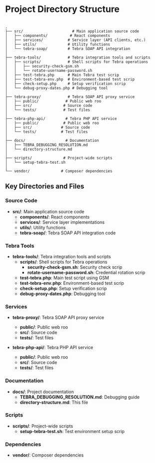 
# Project Directory Structure

```

.
├── src/                      # Main application source code
│   ├── components/          # React components
│   ├── services/           # Service layer (API clients, etc.)
│   ├── utils/              # Utility functions
│   └── tebra-soap/         # Tebra SOAP API integration
│
├── tebra-tools/            # Tebra integration tools and scripts
│   ├── scripts/            # Shell scripts for Tebra operations
│   │   ├── security-check-gsm.sh
│   │   └── rotate-username-password.sh
│   ├── test-tebra.php      # Main Tebra test scrip
│   ├── test-tebra-env.php  # Environment-based test scrip
│   ├── check-setup.php     # Setup verification scrip
│   └── debug-proxy-dates.php # Debugging tool
│
├── tebra-proxy/            # Tebra SOAP API proxy service
│   ├── public/            # Public web roo
│   ├── src/              # Source code
│   └── tests/            # Test files
│
├── tebra-php-api/         # Tebra PHP API service
│   ├── public/           # Public web roo
│   ├── src/             # Source code
│   └── tests/           # Test files
│
├── docs/                  # Documentation
│   ├── TEBRA_DEBUGGING_RESOLUTION.md
│   └── directory-structure.md
│
├── scripts/              # Project-wide scripts
│   └── setup-tebra-test.sh
│
└── vendor/              # Composer dependencies

```

## Key Directories and Files

### Source Code

- **src/**: Main application source code
  - **components/**: React components
  - **services/**: Service layer implementations
  - **utils/**: Utility functions
  - **tebra-soap/**: Tebra SOAP API integration code

### Tebra Tools

- **tebra-tools/**: Tebra integration tools and scripts
  - **scripts/**: Shell scripts for Tebra operations
    - **security-check-gsm.sh**: Security check scrip
    - **rotate-username-password.sh**: Credential rotation scrip
  - **test-tebra.php**: Main test script using GSM
  - **test-tebra-env.php**: Environment-based test scrip
  - **check-setup.php**: Setup verification scrip
  - **debug-proxy-dates.php**: Debugging tool

### Services

- **tebra-proxy/**: Tebra SOAP API proxy service
  - **public/**: Public web roo
  - **src/**: Source code
  - **tests/**: Test files

- **tebra-php-api/**: Tebra PHP API service
  - **public/**: Public web roo
  - **src/**: Source code
  - **tests/**: Test files

### Documentation

- **docs/**: Project documentation
  - **TEBRA_DEBUGGING_RESOLUTION.md**: Debugging guide
  - **directory-structure.md**: This file

### Scripts

- **scripts/**: Project-wide scripts
  - **setup-tebra-test.sh**: Test environment setup scrip

### Dependencies

- **vendor/**: Composer dependencies
